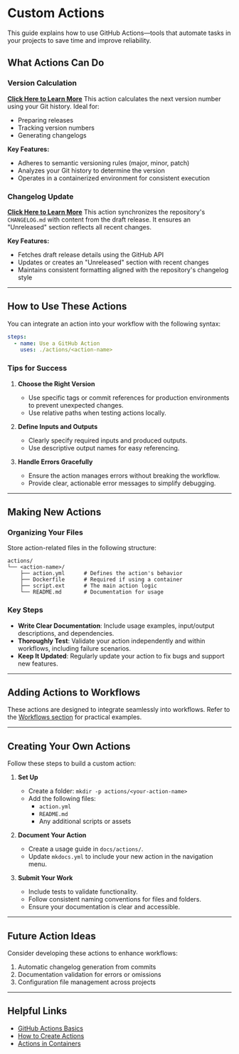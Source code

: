 # Custom Actions

This guide explains how to use GitHub Actions—tools that automate tasks in your projects to save time and improve reliability.

## What Actions Can Do

### Version Calculation

**[Click Here to Learn More](version_calculation/index.md)**
This action calculates the next version number using your Git history. Ideal for:

- Preparing releases
- Tracking version numbers
- Generating changelogs

**Key Features:**

- Adheres to semantic versioning rules (major, minor, patch)
- Analyzes your Git history to determine the version
- Operates in a containerized environment for consistent execution

### Changelog Update

**[Click Here to Learn More](changelog_update/index.md)**
This action synchronizes the repository's `CHANGELOG.md` with content from the draft release. It ensures an "Unreleased" section reflects all recent changes.

**Key Features:**

- Fetches draft release details using the GitHub API
- Updates or creates an "Unreleased" section with recent changes
- Maintains consistent formatting aligned with the repository's changelog style

---

## How to Use These Actions

You can integrate an action into your workflow with the following syntax:

```yaml
steps:
  - name: Use a GitHub Action
    uses: ./actions/<action-name>
```

### Tips for Success

1. **Choose the Right Version**
    - Use specific tags or commit references for production environments to prevent unexpected changes.
    - Use relative paths when testing actions locally.

2. **Define Inputs and Outputs**
    - Clearly specify required inputs and produced outputs.
    - Use descriptive output names for easy referencing.

3. **Handle Errors Gracefully**
    - Ensure the action manages errors without breaking the workflow.
    - Provide clear, actionable error messages to simplify debugging.

---

## Making New Actions

### Organizing Your Files

Store action-related files in the following structure:

```plaintext
actions/
└── <action-name>/
    ├── action.yml      # Defines the action's behavior
    ├── Dockerfile      # Required if using a container
    ├── script.ext      # The main action logic
    └── README.md       # Documentation for usage
```

### Key Steps

- **Write Clear Documentation**: Include usage examples, input/output descriptions, and dependencies.
- **Thoroughly Test**: Validate your action independently and within workflows, including failure scenarios.
- **Keep It Updated**: Regularly update your action to fix bugs and support new features.

---

## Adding Actions to Workflows

These actions are designed to integrate seamlessly into workflows. Refer to the [Workflows section](../workflows/index.md) for practical examples.

---

## Creating Your Own Actions

Follow these steps to build a custom action:

1. **Set Up**
    - Create a folder: `mkdir -p actions/<your-action-name>`
    - Add the following files:
        - `action.yml`
        - `README.md`
        - Any additional scripts or assets

2. **Document Your Action**
    - Create a usage guide in `docs/actions/`.
    - Update `mkdocs.yml` to include your new action in the navigation menu.

3. **Submit Your Work**
    - Include tests to validate functionality.
    - Follow consistent naming conventions for files and folders.
    - Ensure your documentation is clear and accessible.

---

## Future Action Ideas

Consider developing these actions to enhance workflows:

1. Automatic changelog generation from commits
2. Documentation validation for errors or omissions
3. Configuration file management across projects

---

## Helpful Links

- [GitHub Actions Basics](https://docs.github.com/en/actions)
- [How to Create Actions](https://docs.github.com/en/actions/creating-actions)
- [Actions in Containers](https://docs.github.com/en/actions/creating-actions/creating-a-docker-container-action)
